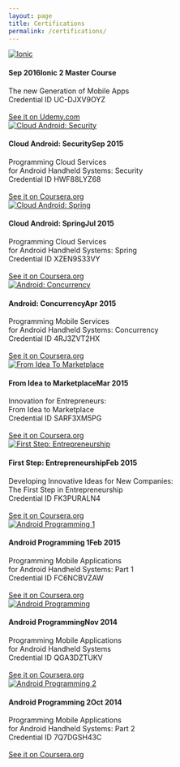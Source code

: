 ```yaml
---
layout: page
title: Certifications
permalink: /certifications/
---
```


<div class="box-certification">
	<a href="../assets/certifications/UC-DJXV9OYZ.jpg" target="_blank">
	<img src="/assets/certifications/UC-DJXV9OYZ.jpg" alt="Ionic" class="img-certification"/>
	</a>	
	<div class="desc-certification">
		<h4 class="title-app"><span class="year-app">Sep 2016</span>Ionic 2 Master Course</h4>
		The new Generation of Mobile Apps<br/>
		<span class="credential">Credential ID UC-DJXV9OYZ</span><br/><br/>
	<a href="https://www.udemy.com/certificate/UC-DJXV9OYZ/" target="_blank">See it on Udemy.com</a>
	</div>
</div>

<div class="box-certification">
	<a href="../assets/certifications/Coursera_Certificate_HWF88LYZ68.png" target="_blank">
	<img src="/assets/certifications/Coursera_Certificate_HWF88LYZ68.png" alt="Cloud Android: Security" class="img-certification"/>
	</a>	
	<div class="desc-certification">
		<h4 class="title-app">Cloud Android: Security<span class="year-app">Sep 2015</span> </h4>
		Programming Cloud Services<br/>for Android Handheld Systems: Security<br/>
		<span class="credential">Credential ID HWF88LYZ68</span><br/><br/>
		<a href="https://www.coursera.org/account/accomplishments/verify/HWF88LYZ68" target="_blank">See it on Coursera.org</a>
	</div>
</div>

<div class="box-certification">
	<a href="../assets/certifications/Coursera_Certificate_XZEN9S33VY.png" target="_blank">
	<img src="/assets/certifications/Coursera_Certificate_XZEN9S33VY.png" alt="Cloud Android: Spring" class="img-certification"/>
	</a>	
	<div class="desc-certification">
		<h4 class="title-app">Cloud Android: Spring<span class="year-app">Jul 2015</span> </h4>
		Programming Cloud Services<br/> for Android Handheld Systems: Spring<br/>
		<span class="credential">Credential ID XZEN9S33VY</span><br/><br/>
		<a href="https://www.coursera.org/account/accomplishments/verify/XZEN9S33VY" target="_blank">See it on Coursera.org</a>
	</div>
</div>

<div class="box-certification">
	<a href="../assets/certifications/Coursera_Certificate_4RJ3ZVT2HX.png" target="_blank">
	<img src="/assets/certifications/Coursera_Certificate_4RJ3ZVT2HX.png" alt="Android: Concurrency" class="img-certification"/>
	</a>	
	<div class="desc-certification">
		<h4 class="title-app">Android: Concurrency<span class="year-app">Apr 2015</span> </h4>
		Programming Mobile Services<br/>for Android Handheld Systems: Concurrency<br/>
		<span class="credential">Credential ID 4RJ3ZVT2HX</span><br/><br/>
		<a href="https://www.coursera.org/account/accomplishments/verify/4RJ3ZVT2HX" target="_blank">See it on Coursera.org</a>
	</div>
</div>

<div class="box-certification">
	<a href="../assets/certifications/Coursera_Certificate_SARF3XM5PG.png" target="_blank">
	<img src="/assets/certifications/Coursera_Certificate_SARF3XM5PG.png" alt="From Idea To Marketplace" class="img-certification"/>
	</a>	
	<div class="desc-certification">
		<h4 class="title-app">From Idea to Marketplace<span class="year-app">Mar 2015</span> </h4>
		Innovation for Entrepreneurs:<br/>From Idea to Marketplace<br/>
		<span class="credential">Credential ID SARF3XM5PG</span><br/><br/>
		<a href="https://www.coursera.org/account/accomplishments/verify/SARF3XM5PG" target="_blank">See it on Coursera.org</a>
	</div>
</div>

<div class="box-certification">
	<a href="../assets/certifications/Coursera_Certificate_FK3PURALN4.png" target="_blank">
	<img src="/assets/certifications/Coursera_Certificate_FK3PURALN4.png" alt="First Step: Entrepreneurship" class="img-certification"/>
	</a>	
	<div class="desc-certification">
		<h4 class="title-app">First Step: Entrepreneurship<span class="year-app">Feb 2015</span></h4>
		Developing Innovative Ideas for New Companies:<br/>The First Step in Entrepreneurship<br/>
		<span class="credential">Credential ID FK3PURALN4</span><br/><br/>
		<a href="https://www.coursera.org/account/accomplishments/verify/FK3PURALN4" target="_blank">See it on Coursera.org</a>
	</div>
</div>

<div class="box-certification">
	<a href="../assets/certifications/Coursera_Certificate_FC6NCBVZAW.png" target="_blank">
	<img src="/assets/certifications/Coursera_Certificate_FC6NCBVZAW.png" alt="Android Programming 1" class="img-certification"/>
	</a>	
	<div class="desc-certification">
		<h4 class="title-app">Android Programming 1<span class="year-app">Feb 2015</span> </h4>
		Programming Mobile Applications<br/>
		for Android Handheld Systems: Part 1<br/>
		<span class="credential">Credential ID FC6NCBVZAW</span><br/><br/>
		<a href="https://www.coursera.org/account/accomplishments/verify/FC6NCBVZAW" target="_blank">See it on Coursera.org</a>
	</div>
</div>

<div class="box-certification">
	<a href="../assets/certifications/Coursera_Certificate_QGA3DZTUKV.png" target="_blank">
	<img src="/assets/certifications/Coursera_Certificate_QGA3DZTUKV.png" alt="Android Programming" class="img-certification"/>
	</a>	
	<div class="desc-certification">
		<h4 class="title-app">Android Programming<span class="year-app">Nov 2014</span> </h4>
		Programming Mobile Applications<br/>
		for Android Handheld Systems<br/>
		<span class="credential">Credential ID QGA3DZTUKV</span><br/><br/>
		<a href="https://www.coursera.org/account/accomplishments/verify/QGA3DZTUKV" target="_blank">See it on Coursera.org</a>
	</div>
</div>

<div class="box-certification">
	<a href="../assets/certifications/Coursera_Certificate_7Q7DGSH43C.png" target="_blank">
	<img src="/assets/certifications/Coursera_Certificate_7Q7DGSH43C.png" alt="Android Programming 2" class="img-certification"/>
	</a>	
	<div class="desc-certification">
		<h4 class="title-app">Android Programming 2<span class="year-app">Oct 2014</span> </h4>
		Programming Mobile Applications<br/>
		for Android Handheld Systems: Part 2<br/>
		<span class="credential">Credential ID 7Q7DGSH43C</span><br/><br/>
		<a href="https://www.coursera.org/account/accomplishments/verify/7Q7DGSH43C" target="_blank">See it on Coursera.org</a>
	</div>
</div>









